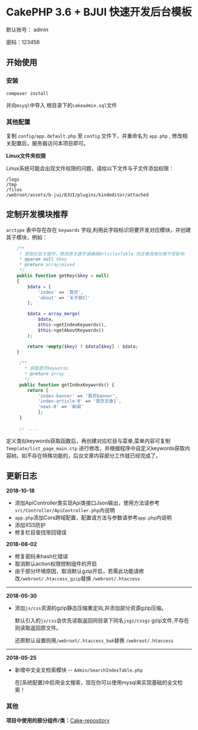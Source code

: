 # CakePHP 3.6 + BJUI 快速开发后台模板

默认账号： admin

密码：123456

## 开始使用

### 安装

````
composer install
````

并向``msyql``中导入 根目录下的``cakeadmin.sql``文件

### 其他配置

复制 ``config/app.default.php`` 至 ``config`` 文件下，并重命名为 ``app.php`` , 修改相关配置后，服务器访问本项目即可。


**Linux文件夹权限**

Linux系统可能会出现文件权限的问题，请给以下文件与子文件添加权限：
````
/logs
/tmp
/files
/webroot/assets/b-jui/BJUI/plugins/kindeditor/attached
````

## 定制开发模块推荐

``arctype`` 表中存在存在 ``keywords`` 字段,利用此字段标识将要开发对应模块，并创建其子模块，例如：

````php
    /**
     * 获取栏目关键字，修改原关键字请确保ArticlesTable 内文章具体分类不受影响
     * @param null $key
     * @return array|mixed
     */
    public function getKey($key = null)
    {
        $data = [
            'index' => '首页',
            'about' => '关于我们'
        ];

        $data = array_merge(
            $data,
            $this->getIndexKeywords(),
            $this->getAboutKeywords()
        );

        return !empty($key) ? $data[$key] : $data;
    }
    
     /**
       * 获取首页keywords
       * @return array
       */
     public function getIndexKeywords() {
        return [
            'index-banner' => '首页banner',
            'index-article-0' => '首页文章1',
            'news-0' => '新闻'
            ];
     }
     
     // ....

```` 

定义类似keywords获取函数后，再创建对应栏目与菜单,菜单内容可复制``Template/list_page_main.ctp`` 进行修改，并根据程序中自定义keywords获取内容树。如不存在特殊功能的，后台文章内容部分工作就已经完成了。

## 更新日志

**2018-10-18**

- 添加ApiController类实现Api类接口Json输出，使用方法请参考``src/Controller/ApiController.php``内说明
- ``app.php``添加Cors跨域配置，配置请方法与参数请参考``app.php``内说明
- 添加XSS防护
- 修复栏目查找带回错误

**2018-08-02**

- 修复密码未hash化错误
- 取消默认action权限控制组件的开启
- 由于部分环境原因，取消默认gzip开启，若需此功能请修改``/webroot/.htaccess_gzip``替换 ``/webroot/.htaccess``
  
---------------------

**2018-05-30**

- 添加``js/css``资源的gzip静态压缩重定向,并添加部分资源gzip压缩。

  默认引入的``js/css``会优先读取返回同目录下同名``jsgz/cssgz`` gzip文件,不存在则读取返回原文件。

  还原默认设置则用``/webroot/.htaccess_bak``替换 ``/webroot/.htaccess``
  
---------------------

**2018-05-25**

- 新增中文全文检索模块 -- ``Admin/SearchIndexTable.php``

  在[系统配置]中启用全文搜索，现在你可以使用mysql来实现基础的全文检索！


### 其他
**项目中使用的部分组件/类：**[Cake-repository](https://github.com/JZaaa/Cake-repository)

